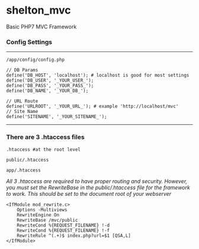 # shelton_mvc

Basic PHP7 MVC Framework

### Config Settings

---

`/app/config/config.php`

```
// DB Params
define('DB_HOST', 'localhost'); # localhost is good for most settings
define('DB_USER', '_YOUR_USER_');
define('DB_PASS', '_YOUR_PASS_');
define('DB_NAME', '_YOUR_DB_');
```

```
// URL Route
define('URLROOT', '_YOUR_URL_'); # example 'http://localhost/mvc'
// Site Name
define('SITENAME', '_YOUR_SITENAME_');
```

---

### There are 3 .htaccess files

`.htaccess #at the root level`

`public/.htaccess`

`app/.htaccess`

_All 3 .htaccess are required to have proper routing and security. However, you must set the RewriteBase in the public/.htaccess file for the framework to work. This should be set to the document root of your webserver_

```
<IfModule mod_rewrite.c>
    Options -Multiviews
    RewriteEngine On
    RewriteBase /mvc/public
    RewriteCond %{REQUEST_FILENAME} !-d
    RewriteCond %{REQUEST_FILENAME} !-f
    RewriteRule ^(.+)$ index.php?url=$1 [QSA,L]
</IfModule>
```
